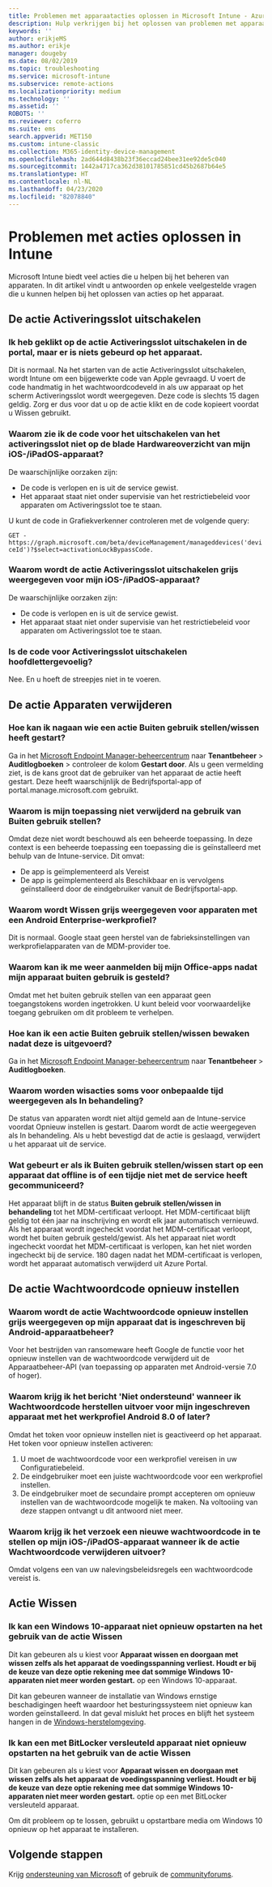 ```yaml
---
title: Problemen met apparaatacties oplossen in Microsoft Intune - Azure | Microsoft Docs
description: Hulp verkrijgen bij het oplossen van problemen met apparaatacties.
keywords: ''
author: erikjeMS
ms.author: erikje
manager: dougeby
ms.date: 08/02/2019
ms.topic: troubleshooting
ms.service: microsoft-intune
ms.subservice: remote-actions
ms.localizationpriority: medium
ms.technology: ''
ms.assetid: ''
ROBOTS: ''
ms.reviewer: coferro
ms.suite: ems
search.appverid: MET150
ms.custom: intune-classic
ms.collection: M365-identity-device-management
ms.openlocfilehash: 2ad644d8438b23f36eccad24bee31ee92de5c040
ms.sourcegitcommit: 1442a4717ca362d38101785851cd45b2687b64e5
ms.translationtype: HT
ms.contentlocale: nl-NL
ms.lasthandoff: 04/23/2020
ms.locfileid: "82078840"
---
```

# <a name="troubleshoot-device-actions-in-intune"></a>Problemen met acties oplossen in Intune

Microsoft Intune biedt veel acties die u helpen bij het beheren van apparaten. In dit artikel vindt u antwoorden op enkele veelgestelde vragen die u kunnen helpen bij het oplossen van acties op het apparaat.

## <a name="disable-activation-lock-action"></a>De actie Activeringsslot uitschakelen

### <a name="i-clicked-the-disable-activation-lock-action-in-the-portal-but-nothing-happened-on-the-device"></a>Ik heb geklikt op de actie Activeringsslot uitschakelen in de portal, maar er is niets gebeurd op het apparaat.
Dit is normaal. Na het starten van de actie Activeringsslot uitschakelen, wordt Intune om een bijgewerkte code van Apple gevraagd. U voert de code handmatig in het wachtwoordcodeveld in als uw apparaat op het scherm Activeringsslot wordt weergegeven. Deze code is slechts 15 dagen geldig. Zorg er dus voor dat u op de actie klikt en de code kopieert voordat u Wissen gebruikt.

### <a name="why-dont-i-see-the-disable-activation-lock-code-in-the-hardware-overview-blade-of-my-iosipados-device"></a>Waarom zie ik de code voor het uitschakelen van het activeringsslot niet op de blade Hardwareoverzicht van mijn iOS-/iPadOS-apparaat?
De waarschijnlijke oorzaken zijn:
- De code is verlopen en is uit de service gewist.
- Het apparaat staat niet onder supervisie van het restrictiebeleid voor apparaten om Activeringsslot toe te staan.

U kunt de code in Grafiekverkenner controleren met de volgende query:

```GET - https://graph.microsoft.com/beta/deviceManagement/manageddevices('deviceId')?$select=activationLockBypassCode.```

### <a name="why-is-the-disable-activation-lock-action-greyed-out-for-my-iosipados-device"></a>Waarom wordt de actie Activeringsslot uitschakelen grijs weergegeven voor mijn iOS-/iPadOS-apparaat?
De waarschijnlijke oorzaken zijn: 
- De code is verlopen en is uit de service gewist.
- Het apparaat staat niet onder supervisie van het restrictiebeleid voor apparaten om Activeringsslot toe te staan.

### <a name="is-the-disable-activation-lock-code-case-sensitive"></a>Is de code voor Activeringsslot uitschakelen hoofdlettergevoelig?
Nee. En u hoeft de streepjes niet in te voeren.

## <a name="remove-devices-action"></a>De actie Apparaten verwijderen

### <a name="how-do-i-tell-who-started-a-retirewipe"></a>Hoe kan ik nagaan wie een actie Buiten gebruik stellen/wissen heeft gestart?
Ga in het [Microsoft Endpoint Manager-beheercentrum](https://go.microsoft.com/fwlink/?linkid=2109431) naar **Tenantbeheer** > **Auditlogboeken** > controleer de kolom **Gestart door**.
Als u geen vermelding ziet, is de kans groot dat de gebruiker van het apparaat de actie heeft gestart. Deze heeft waarschijnlijk de Bedrijfsportal-app of portal.manage.microsoft.com gebruikt.

### <a name="why-wasnt-my-application-uninstalled-after-using-retire"></a>Waarom is mijn toepassing niet verwijderd na gebruik van Buiten gebruik stellen?
Omdat deze niet wordt beschouwd als een beheerde toepassing. In deze context is een beheerde toepassing een toepassing die is geïnstalleerd met behulp van de Intune-service. Dit omvat:
- De app is geïmplementeerd als Vereist
- De app is geïmplementeerd als Beschikbaar en is vervolgens geïnstalleerd door de eindgebruiker vanuit de Bedrijfsportal-app.

### <a name="why-is-wipe-grayed-out-for-android-enterprise-work-profile-devices"></a>Waarom wordt Wissen grijs weergegeven voor apparaten met een Android Enterprise-werkprofiel?
Dit is normaal. Google staat geen herstel van de fabrieksinstellingen van werkprofielapparaten van de MDM-provider toe.

### <a name="why-can-i-sign-back-into-my-office-apps-after-my-device-was-retired"></a>Waarom kan ik me weer aanmelden bij mijn Office-apps nadat mijn apparaat buiten gebruik is gesteld?
Omdat met het buiten gebruik stellen van een apparaat geen toegangstokens worden ingetrokken. U kunt beleid voor voorwaardelijke toegang gebruiken om dit probleem te verhelpen.

### <a name="how-can-i-monitor-a-retirewipe-action-after-it-was-issued"></a>Hoe kan ik een actie Buiten gebruik stellen/wissen bewaken nadat deze is uitgevoerd?
Ga in het [Microsoft Endpoint Manager-beheercentrum](https://go.microsoft.com/fwlink/?linkid=2109431) naar **Tenantbeheer** > **Auditlogboeken**.

### <a name="why-do-wipes-sometimes-show-as-pending-indefinitely"></a>Waarom worden wisacties soms voor onbepaalde tijd weergegeven als In behandeling?
De status van apparaten wordt niet altijd gemeld aan de Intune-service voordat Opnieuw instellen is gestart. Daarom wordt de actie weergegeven als In behandeling. Als u hebt bevestigd dat de actie is geslaagd, verwijdert u het apparaat uit de service.

### <a name="what-happens-if-i-start-a-retirewipe-on-an-offline-device-or-a-device-that-hasnt-communicated-with-the-service-in-a-while"></a>Wat gebeurt er als ik Buiten gebruik stellen/wissen start op een apparaat dat offline is of een tijdje niet met de service heeft gecommuniceerd?
Het apparaat blijft in de status **Buiten gebruik stellen/wissen in behandeling** tot het MDM-certificaat verloopt. Het MDM-certificaat blijft geldig tot één jaar na inschrijving en wordt elk jaar automatisch vernieuwd. Als het apparaat wordt ingecheckt voordat het MDM-certificaat verloopt, wordt het buiten gebruik gesteld/gewist. Als het apparaat niet wordt ingecheckt voordat het MDM-certificaat is verlopen, kan het niet worden ingecheckt bij de service. 180 dagen nadat het MDM-certificaat is verlopen, wordt het apparaat automatisch verwijderd uit Azure Portal.


## <a name="reset-passcode-action"></a>De actie Wachtwoordcode opnieuw instellen

### <a name="why-is-the-reset-passcode-action-greyed-out-on-my-android-device-admin-enrolled-device"></a>Waarom wordt de actie Wachtwoordcode opnieuw instellen grijs weergegeven op mijn apparaat dat is ingeschreven bij Android-apparaatbeheer?
Voor het bestrijden van ransomeware heeft Google de functie voor het opnieuw instellen van de wachtwoordcode verwijderd uit de Apparaatbeheer-API (van toepassing op apparaten met Android-versie 7.0 of hoger).

### <a name="why-do-i-get-a-not-supported-message-when-i-issue-a-passcode-reset-to-my-android-80-or-later-work-profile-enrolled-device"></a>Waarom krijg ik het bericht 'Niet ondersteund' wanneer ik Wachtwoordcode herstellen uitvoer voor mijn ingeschreven apparaat met het werkprofiel Android 8.0 of later?
Omdat het token voor opnieuw instellen niet is geactiveerd op het apparaat. Het token voor opnieuw instellen activeren:
1. U moet de wachtwoordcode voor een werkprofiel vereisen in uw Configuratiebeleid.
2. De eindgebruiker moet een juiste wachtwoordcode voor een werkprofiel instellen.
3. De eindgebruiker moet de secundaire prompt accepteren om opnieuw instellen van de wachtwoordcode mogelijk te maken.
Na voltooiing van deze stappen ontvangt u dit antwoord niet meer.

### <a name="why-am-i-prompted-to-set-a-new-passcode-on-my-iosipados-device-when-i-issue-the-remove-passcode-action"></a>Waarom krijg ik het verzoek een nieuwe wachtwoordcode in te stellen op mijn iOS-/iPadOS-apparaat wanneer ik de actie Wachtwoordcode verwijderen uitvoer?
Omdat volgens een van uw nalevingsbeleidsregels een wachtwoordcode vereist is.


## <a name="wipe-action"></a>Actie Wissen

### <a name="i-cant-restart-a-windows-10-device-after-using-the-wipe-action"></a>Ik kan een Windows 10-apparaat niet opnieuw opstarten na het gebruik van de actie Wissen
Dit kan gebeuren als u kiest voor **Apparaat wissen en doorgaan met wissen zelfs als het apparaat de voedingsspanning verliest. Houdt er bij de keuze van deze optie rekening mee dat sommige Windows 10-apparaten niet meer worden gestart.** op een Windows 10-apparaat.

Dit kan gebeuren wanneer de installatie van Windows ernstige beschadigingen heeft waardoor het besturingssysteem niet opnieuw kan worden geïnstalleerd. In dat geval mislukt het proces en blijft het systeem hangen in de [Windows-herstelomgeving]( https://docs.microsoft.com/windows-hardware/manufacture/desktop/windows-recovery-environment--windows-re--technical-reference).

### <a name="i-cant-restart-a-bitlocker-encrypted-device-after-using-the-wipe-action"></a>Ik kan een met BitLocker versleuteld apparaat niet opnieuw opstarten na het gebruik van de actie Wissen
Dit kan gebeuren als u kiest voor **Apparaat wissen en doorgaan met wissen zelfs als het apparaat de voedingsspanning verliest. Houdt er bij de keuze van deze optie rekening mee dat sommige Windows 10-apparaten niet meer worden gestart.** optie op een met BitLocker versleuteld apparaat.

Om dit probleem op te lossen, gebruikt u opstartbare media om Windows 10 opnieuw op het apparaat te installeren.


## <a name="next-steps"></a>Volgende stappen

Krijg [ondersteuning van Microsoft](../fundamentals/get-support.md) of gebruik de [communityforums](https://social.technet.microsoft.com/Forums/en-US/home?category=microsoftintune).
